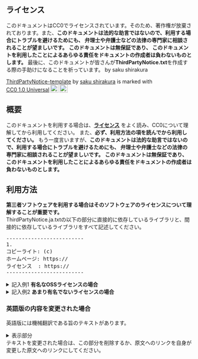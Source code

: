 ## ライセンス
このドキュメントはCC0でライセンスされています。そのため、著作権が放棄されております。また、**このドキュメントは法的な助言ではないので、利用する場合にトラブルを避けるためにも、
弁理士や弁護士などの法律の専門家に相談されることが望ましいです。** **このドキュメントは無保証であり、
このドキュメントを利用したことによるあらゆる責任をドキュメントの作成者は負わないものとします。** 最後に、このドキュメントが皆さんが**ThirdPartyNotice.txt**を作成する際の手助けになることを祈っています。 by saku shirakura
<p xmlns:cc="http://creativecommons.org/ns#" xmlns:dct="http://purl.org/dc/terms/"><a property="dct:title" rel="cc:attributionURL" href="https://github.com/saku-shirakura/ThirdPartyNotice-template">ThirdPartyNotice-template</a> by <a rel="cc:attributionURL dct:creator" property="cc:attributionName" href="https://github.com/saku-shirakura/">saku shirakura</a> is marked with <a href="http://creativecommons.org/publicdomain/zero/1.0?ref=chooser-v1" target="_blank" rel="license noopener noreferrer" style="display:inline-block;">CC0 1.0 Universal<img style="height:22px!important;margin-left:3px;vertical-align:text-bottom;" src="https://mirrors.creativecommons.org/presskit/icons/cc.svg?ref=chooser-v1"><img style="height:22px!important;margin-left:3px;vertical-align:text-bottom;" src="https://mirrors.creativecommons.org/presskit/icons/zero.svg?ref=chooser-v1"></a></p>

## 概要
このドキュメントを利用する場合は、**[ライセンス](#ライセンス)** をよく読み、CC0について理解してから利用してください。
また、**必ず、利用方法の項を読んでから利用してください。**
もう一度言いますが、**このドキュメントは法的な助言ではないので、利用する場合にトラブルを避けるためにも、
弁理士や弁護士などの法律の専門家に相談されることが望ましいです。** **このドキュメントは無保証であり、
このドキュメントを利用したことによるあらゆる責任をドキュメントの作成者は負わないものとします。**
## 利用方法
**第三者ソフトウェアを利用する場合はそのソフトウェアのライセンスについて理解することが重要です。** </br>
ThirdPartyNotice.ja.txtの以下の部分に直接的に依存しているライブラリと、間接的に依存しているライブラリをすべて記述してください。
<pre>-------------------------
1.
コピーライト: (c)
ホームページ: https://
ライセンス  : https://
-------------------------</pre>
<details>
<summary>記入例1 <b>有名なOSSライセンスの場合</b> </summary>
-------------------------<br/>
1.<br/>
コピーライト: (c) example<br/>
ホームページ: https://example.com/<br/>
ライセンス  : MIT License https://opensource.org/license/mit/<br/>
-------------------------
</details>
<details>
<summary>記入例2 <b>あまり有名でないライセンスの場合</b> </summary>
-------------------------<br/>
1.<br/>
コピーライト: (c) example<br/>
ホームページ: https://example.com/<br/>
ライセンス  : <br/>
ここに、ライセンスの原文をすべて書く<br/>
ここに、ライセンスの原文をすべて書く<br/>
ここに、ライセンスの原文をすべて書く<br/>
ここに、ライセンスの原文をすべて書く<br/>
-------------------------<br/>
</details>

### 英語版の内容を変更された場合
英語版には機械翻訳である旨のテキストがあります。
<details>
<summary>表示部分</summary>
------------------------<br/>
This notice has been translated using machine translation and may contain inaccuracies.<br/>
For precise information, please refer to the Japanese version (https://github.com/saku-shirakura/ThirdPartyNotice-template release ThirdPartyNotice.ja.txt version 1.0).<br/>
------------------------
</details>
テキストを変更された場合は、この部分を削除するか、原文へのリンクを自身が変更した原文へのリンクにしてください。
